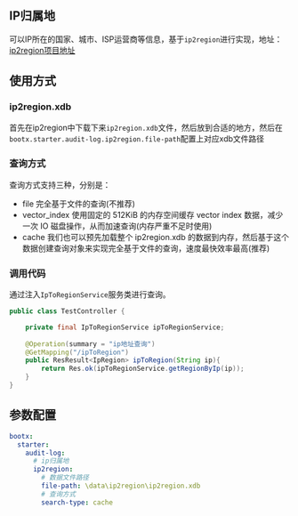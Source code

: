## IP归属地
可以IP所在的国家、城市、ISP运营商等信息，基于`ip2region`进行实现，地址：[ip2region项目地址](https://gitee.com/lionsoul/ip2region)
## 使用方式
### ip2region.xdb
首先在ip2region中下载下来`ip2region.xdb`文件，然后放到合适的地方，然后在`bootx.starter.audit-log.ip2region.file-path`配置上对应xdb文件路径
### 查询方式
查询方式支持三种，分别是：
- file 完全基于文件的查询(不推荐)
- vector_index 使用固定的 512KiB 的内存空间缓存 vector index 数据，减少一次 IO 磁盘操作，从而加速查询(内存严重不足时使用)
- cache 我们也可以预先加载整个 ip2region.xdb 的数据到内存，然后基于这个数据创建查询对象来实现完全基于文件的查询，速度最快效率最高(推荐)
### 调用代码
通过注入`IpToRegionService`服务类进行查询。
```java
public class TestController {

    private final IpToRegionService ipToRegionService;
    
    @Operation(summary = "ip地址查询")
    @GetMapping("/ipToRegion")
    public ResResult<IpRegion> ipToRegion(String ip){
        return Res.ok(ipToRegionService.getRegionByIp(ip));
    }
}
```

## 参数配置
```yaml
bootx:
  starter:
    audit-log:
      # ip归属地 
      ip2region:
        # 数据文件路径
        file-path: \data\ip2region\ip2region.xdb
        # 查询方式
        search-type: cache
```